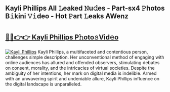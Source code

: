 ## Kayli Phillips All 𝙻eaked 𝙽u𝚍es - Part-sx4 𝙿hotos B𝚒kini 𝚅𝚒deo - Hot 𝙿art 𝙻eaks AWenz

# <h2><a href="http://ld3ha8r.urlbe.top/?page=Kayli+Phillips">🔗🔗👉👉 Kayli Phillips P𝚑oto𝚜Vid𝚎o</a></h2>

[![Kayli Phillips](https://i.imgur.com/eBuTRDB.gif)](http://ld3ha8r.urlbe.top/?page=Kayli+Phillips)
Kayli Phillips, a multifaceted and contentious person, challenges simple description. Her unconventional method of engaging with online audiences has allured and offended observers, stimulating debates on consent, morality, and the intricacies of virtual societies. Despite the ambiguity of her intentions, her mark on digital media is indelible. Armed with an unwavering spirit and undeniable allure, Kayli Phillips influence on the digital landscape is unparalleled.
